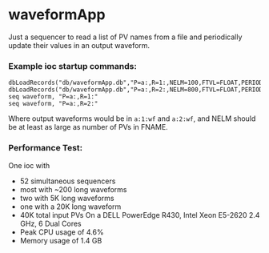 # waveformApp

Just a sequencer to read a list of PV names from a file and
periodically update their values in an output waveform.

### Example ioc startup commands:
```
dbLoadRecords("db/waveformApp.db","P=a:,R=1:,NELM=100,FTVL=FLOAT,PERIOD=5,FNAME=pvList1.txt")
dbLoadRecords("db/waveformApp.db","P=a:,R=2:,NELM=800,FTVL=FLOAT,PERIOD=5,FNAME=pvList2.txt")
seq waveform, "P=a:,R=1:"
seq waveform, "P=a:,R=2:"
```
Where output waveforms would be in `a:1:wf` and `a:2:wf`,
and NELM should be at least as large as number of PVs in FNAME.

### Performance Test:
One ioc with
 * 52 simultaneous sequencers
 * most with ~200 long waveforms
 * two with 5K long waveforms
 * one with a 20K long waveform
 * 40K total input PVs
On a DELL PowerEdge R430, Intel Xeon E5-2620 2.4 GHz, 6 Dual Cores
* Peak CPU usage of 4.6%
* Memory usage of 1.4 GB


